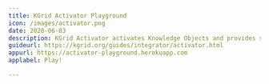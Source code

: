 ```yaml
---
title: KGrid Activator Playground
icon: /images/activator.png
date: 2020-06-03
description: KGrid Activator activates Knowledge Objects and provides services through REST API.
guideurl: https://kgrid.org/guides/integrator/activator.html
appurl: https://activator-playground.herokuapp.com
applabel: Play!

---
```

